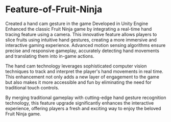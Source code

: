 # Feature-of-Fruit-Ninja
Created a hand cam gesture in the game
Developed in Unity Engine 
Enhanced the classic Fruit Ninja game by integrating a real-time hand tracing feature using a camera. This innovative feature allows players to slice fruits using intuitive hand gestures, creating a more immersive and interactive gaming experience. Advanced motion sensing algorithms ensure precise and responsive gameplay, accurately detecting hand movements and translating them into in-game actions.

The hand cam technology leverages sophisticated computer vision techniques to track and interpret the player's hand movements in real time. This enhancement not only adds a new layer of engagement to the game but also makes it more accessible and fun by eliminating the need for traditional touch controls.

By merging traditional gameplay with cutting-edge hand gesture recognition technology, this feature upgrade significantly enhances the interactive experience, offering players a fresh and exciting way to enjoy the beloved Fruit Ninja game.
